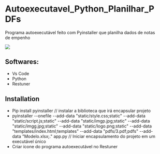 # Autoexecutavel_Python_Planilhar_PDFs
Programa autoexecutável feito com Pyinstaller que planilha dados de notas de empenho
<p>
  <img src="https://media.giphy.com/media/v1.Y2lkPTc5MGI3NjExdXB3bjRuN3dkOXRjOGo1d2MwMThrams2aG5sZnIzOGU1b2duMnNjbiZlcD12MV9pbnRlcm5hbF9naWZfYnlfaWQmY3Q9Zw/5V4VKgCsU44WA22CpL/giphy.gif">
</p>
<h2>
  Softwares:
</h2>
<ul>
  <li>Vs Code</li>
  <li>Python</li>
  <li>Restuner</li>
</ul>
<h2>
  Installation
</h2>
<ul>
  <li>Pip install pyinstaller // instalar a biblioteca que irá encapsular projeto</li>
  <li>pyinstaller --onefile --add-data "static/style.css;static" --add-data "static/script.js;static" --add-data "static/imgp.jpg;static" --add-data "static/imgg.jpg;static" --add-data "static/logo.png;static" --add-data "templates/index.html;templates" --add-data "pdfs/3.pdf;pdfs" --add-data "Modelo.xlsx;." app.py  // Iniciar encapsulamento do projeto em um executável único</li>
  <li>Criar ícone do programa autoexecutável no Restuner</li>
</ul>


